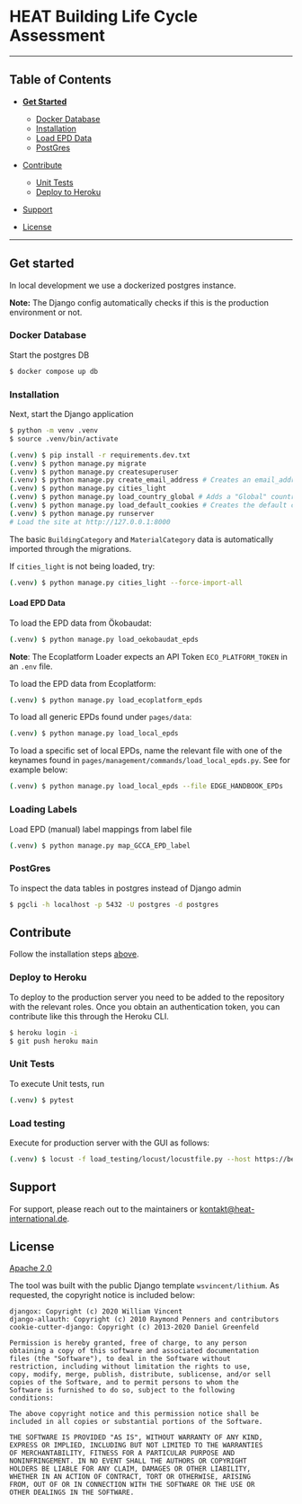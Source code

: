# HEAT Building Life Cycle Assessment

---

## Table of Contents

- **[Get Started](#get-started)**

  - [Docker Database](#docker-database)
  - [Installation](#installation)
  - [Load EPD Data](#load-epd-data)
  - [PostGres](#postgres)

- [Contribute](#contribute)
  - [Unit Tests](#unit-tests)
  - [Deploy to Heroku](#deploy-to-heroku)
- [Support](#support)
- [License](#license)

---

## Get started

In local development we use a dockerized postgres instance.

**Note:** The Django config automatically checks if this is the production environment or not.

### Docker Database

Start the postgres DB

```Bash
$ docker compose up db
```

### Installation

Next, start the Django application

```Bash
$ python -m venv .venv
$ source .venv/bin/activate

(.venv) $ pip install -r requirements.dev.txt
(.venv) $ python manage.py migrate
(.venv) $ python manage.py createsuperuser
(.venv) $ python manage.py create_email_address # Creates an email_address for the superuser (Needed for all_auth to work)
(.venv) $ python manage.py cities_light
(.venv) $ python manage.py load_country_global # Adds a "Global" country option for EPDs
(.venv) $ python manage.py load_default_cookies # Creates the default cookies
(.venv) $ python manage.py runserver
# Load the site at http://127.0.0.1:8000
```

The basic `BuildingCategory` and `MaterialCategory` data is automatically imported through the migrations.

If `cities_light` is not being loaded, try:

```Bash
(.venv) $ python manage.py cities_light --force-import-all
```

#### Load EPD Data

To load the EPD data from Ökobaudat:

```Bash
(.venv) $ python manage.py load_oekobaudat_epds
```

**Note**: The Ecoplatform Loader expects an API Token `ECO_PLATFORM_TOKEN` in an `.env` file.

To load the EPD data from Ecoplatform:

```Bash
(.venv) $ python manage.py load_ecoplatform_epds
```

To load all generic EPDs found under `pages/data`:
```Bash
(.venv) $ python manage.py load_local_epds
```

To load a specific set of local EPDs, name the relevant file with one of the keynames found in `pages/management/commands/load_local_epds.py`. See for example below:

```Bash
(.venv) $ python manage.py load_local_epds --file EDGE_HANDBOOK_EPDs
```

### Loading Labels

Load EPD (manual) label mappings from label file
```Bash
(.venv) $ python manage.py map_GCCA_EPD_label
```

### PostGres

To inspect the data tables in postgres instead of Django admin

```Bash
$ pgcli -h localhost -p 5432 -U postgres -d postgres
```

## Contribute

Follow the installation steps [above](#installation).

### Deploy to Heroku

To deploy to the production server you need to be added to the repository with the relevant roles. Once you obtain an authentication token, you can contribute like this through the Heroku CLI.

```Bash
$ heroku login -i
$ git push heroku main
```

### Unit Tests

To execute Unit tests, run

```Bash
(.venv) $ pytest
```

### Load testing
Execute for production server with the GUI as follows:
```Bash
(.venv) $ locust -f load_testing/locust/locustfile.py --host https://beat-alcbt.gggi.org
```

## Support

For support, please reach out to the maintainers or [kontakt@heat-international.de](mailto:kontakt@heat-international.de).

## License
[Apache 2.0](LICENSE)

The tool was built with the public Django template `wsvincent/lithium`. As requested, the copyright notice is included below:

```Text
djangox: Copyright (c) 2020 William Vincent
django-allauth: Copyright (c) 2010 Raymond Penners and contributors
cookie-cutter-django: Copyright (c) 2013-2020 Daniel Greenfeld

Permission is hereby granted, free of charge, to any person
obtaining a copy of this software and associated documentation
files (the "Software"), to deal in the Software without
restriction, including without limitation the rights to use,
copy, modify, merge, publish, distribute, sublicense, and/or sell
copies of the Software, and to permit persons to whom the
Software is furnished to do so, subject to the following
conditions:

The above copyright notice and this permission notice shall be
included in all copies or substantial portions of the Software.

THE SOFTWARE IS PROVIDED "AS IS", WITHOUT WARRANTY OF ANY KIND,
EXPRESS OR IMPLIED, INCLUDING BUT NOT LIMITED TO THE WARRANTIES
OF MERCHANTABILITY, FITNESS FOR A PARTICULAR PURPOSE AND
NONINFRINGEMENT. IN NO EVENT SHALL THE AUTHORS OR COPYRIGHT
HOLDERS BE LIABLE FOR ANY CLAIM, DAMAGES OR OTHER LIABILITY,
WHETHER IN AN ACTION OF CONTRACT, TORT OR OTHERWISE, ARISING
FROM, OUT OF OR IN CONNECTION WITH THE SOFTWARE OR THE USE OR
OTHER DEALINGS IN THE SOFTWARE.
```